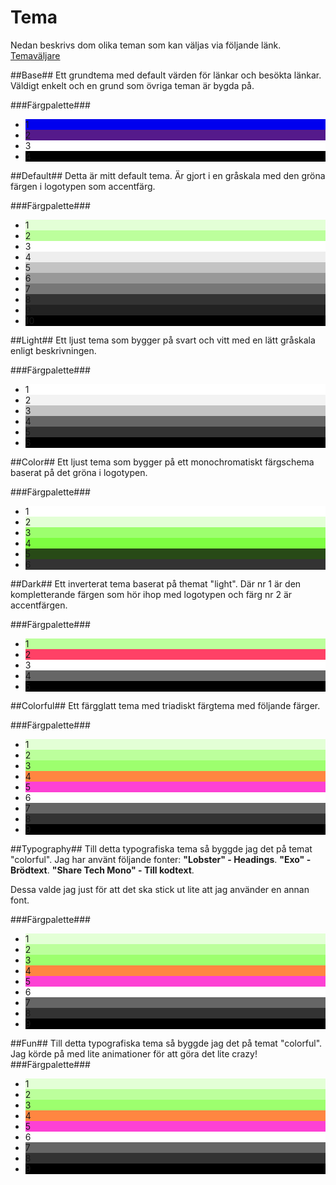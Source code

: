Tema
===============================
Nedan beskrivs dom olika teman som kan väljas via följande länk. [Temaväljare](theme-selector)


##Base##
Ett grundtema med default värden för länkar och besökta länkar. Väldigt enkelt och en grund som övriga teman är bygda på.

###Färgpalette###

<ul class="color-scheme">
    <li class="light" style="background-color: #0000EE;">1</li>
    <li class="light" style="background-color: #551A8B;">2</li>
    <li style="background-color: #fff;">3</li>
    <li class="light" style="background-color: #000;">4</li>
</ul>

##Default##
Detta är mitt default tema. Är gjort i en gråskala med den gröna färgen i logotypen som accentfärg.

###Färgpalette###

<ul class="color-scheme">
    <li class="dark" style="background-color: #E3FFD6;">1</li>
    <li class="dark" style="background-color: #BCFF9C;">2</li>
    <li class="dark" style="background-color: #fff;">3</li>
    <li class="dark" style="background-color: #eee;">4</li>
    <li class="dark" style="background-color: #c3c3c3;">5</li>
    <li class="dark" style="background-color: #999;">6</li>
    <li class="light" style="background-color: #777;">7</li>
    <li class="light" style="background-color: #333;">8</li>
    <li class="light" style="background-color: #222;">9</li>
    <li class="light" style="background-color: #000;">10</li>

</ul>

##Light##
Ett ljust tema som bygger på svart och vitt med en lätt gråskala enligt beskrivningen.

###Färgpalette###

<ul class="color-scheme">
    <li style="background-color: #fff;">1</li>
    <li style="background-color: #f3f3f3;">2</li>
    <li style="background-color: #c3c3c3;">3</li>
    <li class="light" style="background-color: #666;">4</li>
    <li class="light" style="background-color: #333;">5</li>
    <li class="light" style="background-color: #000;">6</li>
</ul>

##Color##
Ett ljust tema som bygger på ett monochromatiskt färgschema baserat på det gröna i logotypen.

###Färgpalette###

<ul class="color-scheme">
    <li style="background-color: #fff;">1</li>
    <li style="background-color: #E3FFD6;">2</li>
    <li style="background-color: #9DFF6E;">3</li>
    <li style="background-color: #7EFE41;">4</li>
    <li class="light" style="background-color: #284A17;">5</li>
    <li class="light" style="background-color: #333;">6</li>
</ul>

##Dark##
Ett inverterat tema baserat på themat "light". Där nr 1 är den kompletterande färgen som hör ihop med logotypen och färg nr 2 är accentfärgen.

###Färgpalette###

<ul class="color-scheme">
    <li class="dark" style="background-color: #BCFF9C;">1</li>
    <li class="dark" style="background-color: #FF4166;">2</li>
    <li class="dark" style="background-color: #fff;">3</li>
    <li class="light" style="background-color: #666;">4</li>
    <li class="light" style="background-color: #000;">5</li>
</ul>

##Colorful##
Ett färgglatt tema med triadiskt färgtema med följande färger.

###Färgpalette###

<ul class="color-scheme">
    <li class="dark" style="background-color: #E3FFD6;">1</li>    
    <li class="dark" style="background-color: #BCFF9C;">2</li>
    <li class="dark" style="background-color: #9DFF6E;">3</li>
    <li class="dark" style="background-color: #FF8641;">4</li>
    <li class="dark" style="background-color: #FD41D4;">5</li>
    <li class="dark" style="background-color: #fff;">6</li>
    <li class="light" style="background-color: #666;">7</li>
    <li class="light" style="background-color: #333;">8</li>
    <li class="light" style="background-color: #000;">9</li>
</ul>

##Typography##
Till detta typografiska tema så byggde jag det på temat "colorful".
Jag har använt följande fonter:
**"Lobster" - Headings**.
**"Exo" - Brödtext**.
**"Share Tech Mono" - Till kodtext**.

Dessa valde jag just för att det ska stick ut lite att jag använder en annan font.

###Färgpalette###

<ul class="color-scheme">
    <li class="dark" style="background-color: #E3FFD6;">1</li>    
    <li class="dark" style="background-color: #BCFF9C;">2</li>
    <li class="dark" style="background-color: #9DFF6E;">3</li>
    <li class="dark" style="background-color: #FF8641;">4</li>
    <li class="dark" style="background-color: #FD41D4;">5</li>
    <li class="dark" style="background-color: #fff;">6</li>
    <li class="light" style="background-color: #666;">7</li>
    <li class="light" style="background-color: #333;">8</li>
    <li class="light" style="background-color: #000;">9</li>
</ul>

##Fun##
Till detta typografiska tema så byggde jag det på temat "colorful".
Jag körde på med lite animationer för att göra det lite crazy!
###Färgpalette###

<ul class="color-scheme">
    <li class="dark" style="background-color: #E3FFD6;">1</li>    
    <li class="dark" style="background-color: #BCFF9C;">2</li>
    <li class="dark" style="background-color: #9DFF6E;">3</li>
    <li class="dark" style="background-color: #FF8641;">4</li>
    <li class="dark" style="background-color: #FD41D4;">5</li>
    <li class="dark" style="background-color: #fff;">6</li>
    <li class="light" style="background-color: #666;">7</li>
    <li class="light" style="background-color: #333;">8</li>
    <li class="light" style="background-color: #000;">9</li>
</ul>

